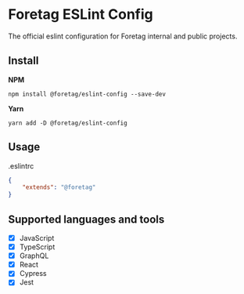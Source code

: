 #  Foretag ESLint Config

The official eslint configuration for Foretag internal and public projects.

## Install

**NPM**

```npm install @foretag/eslint-config --save-dev```

**Yarn**

```yarn add -D @foretag/eslint-config```

## Usage
.eslintrc
```json
{
	"extends": "@foretag"
}
```

## Supported languages and tools

- [x] JavaScript
- [x] TypeScript
- [x] GraphQL
- [x] React
- [x] Cypress
- [x] Jest
